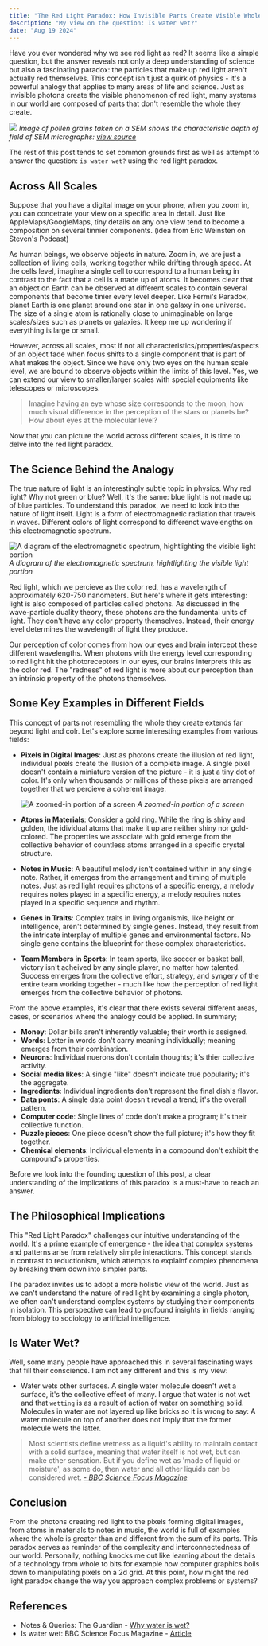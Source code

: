 ```yaml
---
title: "The Red Light Paradox: How Invisible Parts Create Visible Wholes"
description: "My view on the question: Is water wet?"
date: "Aug 19 2024"
---
```


Have you ever wondered why we see red light as red? It seems like a simple
question, but the answer reveals not only a deep understanding of science but
also a fascinating paradox: the particles that make up red light aren't actually
red themselves. This concept isn't just a quirk of physics - it's a powerful
analogy that applies to many areas of life and science. Just as invisible
photons create the visible phenomenon of red light, many systems in our world
are composed of parts that don't resemble the whole they create.

![](https://upload.wikimedia.org/wikipedia/commons/thumb/a/a4/Misc_pollen.jpg/440px-Misc_pollen.jpg)
_Image of pollen grains taken on a SEM shows the characteristic depth of field of SEM micrographs: [view source](https://en.wikipedia.org/wiki/Scanning_electron_microscope?wprov=sfla1)_

 The rest of
this post tends to set common grounds first as well as attempt to answer the
question: `is water wet?` using the red light paradox.

## Across All Scales

Suppose that you have a digital image on your phone, when you zoom in, you can
concetrate your view on a specific area in detail. Just like
AppleMaps/GoogleMaps, tiny details on any one view tend to become a composition
on several tinnier components. (idea from Eric Weinsten on Steven's Podcast)

As human beings, we observe objects in nature. Zoom in, we are just a collection
of living cells, working together while drifting through space. At the cells
level, imagine a single cell to correspond to a human being in contrast to the
fact that a cell is a made up of atoms. It becomes clear that an object on Earth
can be observed at different scales to contain several components that become
tinier every level deeper. Like Fermi's Paradox, planet Earth is one planet
around one star in one galaxy in one universe. The size of a single atom is
rationally close to unimaginable on large scales/sizes such as planets or
galaxies. It keep me up wondering if everything is large or small.

However, across all scales, most if not all characteristics/properties/aspects
of an object fade when focus shifts to a single component that is part of what
makes the object. Since we have only two eyes on the human scale level, we are
bound to observe objects within the limits of this level. Yes, we can extend our
view to smaller/larger scales with special equipments like telescopes or
microscopes.

> Imagine having an eye whose size corresponds to the moon, how much visual
> difference in the perception of the stars or planets be? How about eyes at the
> molecular level?

Now that you can picture the world across different scales, it is time to delve
into the red light paradox.

## The Science Behind the Analogy

The true nature of light is an interestingly subtle topic in physics. Why red
light? Why not green or blue? Well, it's the same: blue light is not made up of
blue particles. To understand this paradox, we need to look into the nature of
light itself. Light is a form of electromagnetic radiation that travels in
waves. Different colors of light correspond to differenct wavelengths on this
electromagnetic spectrum.

![A diagram of the electromagnetic spectrum, hightlighting the visible light portion](https://www.miniphysics.com/wp-content/uploads/2011/07/electromagneticspectrum.jpg)
_A diagram of the electromagnetic spectrum, hightlighting the visible light portion_

Red light, which we percieve as the color red, has a wavelength of approximately
620-750 nanometers. But here's where it gets interesting: light is also composed
of particles called photons. As discussed in the wave-particle duality theory,
these photons are the fundamental units of light. They don't have any color
property themselves. Instead, their energy level determines the wavelength of
light they produce.

Our perception of color comes from how our eyes and brain intercept these
different wavelengths. When photons with the energy level corresponding to red
light hit the photoreceptors in our eyes, our brains interprets this as the
color red. The "redness" of red light is more about our perception than an
intrinsic property of the photons themselves.

## Some Key Examples in Different Fields

This concept of parts not resembling the whole they create extends far beyond
light and colr. Let's explore some interesting examples from various fields:

- **Pixels in Digital Images**: Just as photons create the illusion of red
  light, individual pixels create the illusion of a complete image. A single
  pixel doesn't contain a miniature version of the picture - it is just a tiny
  dot of color. It's only when thousands or millions of these pixels are
  arranged together that we percieve a coherent image.

    ![A zoomed-in portion of a screen](https://upload.wikimedia.org/wikipedia/commons/c/c4/ReconstructionsFromPixels.png) _A zoomed-in portion of a screen_

- **Atoms in Materials**: Consider a gold ring. While the ring is shiny and
  golden, the idividual atoms that make it up are neither shiny nor
  gold-colored. The properties we associate with gold emerge from the
  collective behavior of countless atoms arranged in a specific crystal
  structure.
- **Notes in Music**: A beautiful melody isn't contained within in any single
  note. Rather, it emerges from the arrangement and timing of multiple notes.
  Just as red light requires photons of a specific energy, a melody requires
  notes played in a specific energy, a melody requires notes played in a
  specific sequence and rhythm.
- **Genes in Traits**: Complex traits in living organismis, like height or
  intelligence, aren't determined by single genes. Instead, they result from
  the intricate interplay of multiple genes and environmental factors. No
  single gene contains the blueprint for these complex characteristics.
- **Team Members in Sports**: In team sports, like soccer or basket ball,
  victory isn't acheived by any single player, no matter how talented. Success
  emerges from the collective effort, strategy, and syngery of the entire team
  working together - much like how the perception of red light emerges from
  the collective behavior of photons.

From the above examples, it's clear that there exists several different areas,
cases, or scenarios where the analogy could be applied. In summary;

- **Money**: Dollar bills aren't inherently valuable; their worth is assigned.
- **Words**: Letter in words don't carry meaning individually; meaning emerges
  from their combination.
- **Neurons**: Individual nuerons don't contain thoughts; it's thier
  collective activity.
- **Social media likes**: A single "like" doesn't indicate true popularity;
  it's the aggregate.
- **Ingredients**: Individual ingredients don't represent the final dish's
  flavor.
- **Data ponts**: A single data point doesn't reveal a trend; it's the overall
  pattern.
- **Computer code**: Single lines of code don't make a program; it's their
  collective function.
- **Puzzle pieces**: One piece doesn't show the full picture; it's how they
  fit together.
- **Chemical elements**: Individual elements in a compound don't exhibit the
  compound's properties.

Before we look into the founding question of this post, a clear understanding of
the implications of this paradox is a must-have to reach an answer.

## The Philosophical Implications

This "Red Light Paradox" challenges our intuitive understanding of the world.
It's a prime example of emergence - the idea that complex systems and patterns
arise from relatively simple interactions. This concept stands in contrast to
reductionism, which attempts to explainf complex phenomena by breaking them down
into simpler parts.

The paradox invites us to adopt a more holistic view of the world. Just as we
can't understand the nature of red light by examining a single photon, we often
can't understand complex systems by studying their components in isolation. This
perspective can lead to profound insights in fields ranging from biology to
sociology to artificial intelligence.

## Is Water Wet?

Well, some many people have approached this in several fascinating ways that
fill their conscience. I am not any different and this is my view:

- Water wets other surfaces. A single water molecule doesn't wet a surface, it's the
  collective effect of many. I argue that water is not wet and that `wetting`
  is as a result of action of water on something solid. Molecules in water are
  not layered up like bricks so it is wrong to say: A water molecule on top of
  another does not imply that the former molecule wets the latter.

> Most scientists define wetness as a liquid's ability to maintain contact with
> a solid surface, meaning that water itself is not wet, but can make other
> sensation. But if you define wet as 'made of liquid or moisture', as some do,
> then water and all other liquids can be considered wet.
> [_- BBC Science Focus Magazine_](https://www.sciencefocus.com/science/is-water-wet#:~:text=Most%20scientists%20define%20wetness%20as,liquids%20can%20be%20considered%20wet.)

## Conclusion

From the photons creating red light to the pixels forming digital images, from
atoms in materials to notes in music, the world is full of examples where the
whole is greater than and different from the sum of its parts. This paradox
serves as reminder of the complexity and interconnectedness of our world.
Personally, nothing knocks me out like learning about the details of a
technology from whole to bits for example how computer graphics boils down to
manipulating pixels on a 2d grid. At this point, how might the red light paradox
change the way you approach complex problems or systems?

## References

- Notes & Queries: The Guardian -
  [Why water is wet?](https://www.theguardian.com/notesandqueries/query/0,5753,-1725,00.html)
- Is water wet: BBC Science Focus Magazine -
  [Article](https://www.sciencefocus.com/science/is-water-wet)
